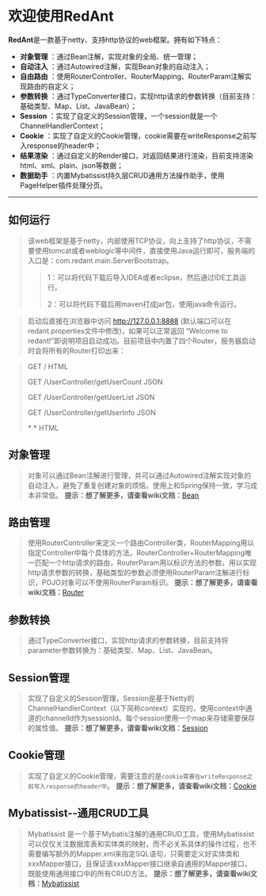 # 欢迎使用RedAnt


**RedAnt**是一款基于netty、支持http协议的web框架。拥有如下特点：
 
- **对象管理** ：通过Bean注解，实现对象的全局、统一管理；
- **自动注入** ：通过Autowired注解，实现Bean对象的自动注入；
- **自由路由** ：使用RouterController、RouterMapping、RouterParam注解实现路由的自定义；
- **参数转换** ：通过TypeConverter接口，实现http请求的参数转换（目前支持：基础类型、Map、List、JavaBean）；
- **Session** ：实现了自定义的Session管理，一个session就是一个ChannelHandlerContext；
- **Cookie** ：实现了自定义的Cookie管理，cookie需要在writeResponse之前写入response的header中；
- **结果渲染** ：通过自定义的Render接口，对返回结果进行渲染，目前支持渲染html、xml、plain、json等数据；
- **数据助手** ：内置Mybatissist持久层CRUD通用方法操作助手，使用PageHelper插件处理分页。

-------------------

## 如何运行

> 该web框架是基于netty，内部使用TCP协议，向上支持了http协议，不需要使用tomcat或者weblogic等中间件，直接使用Java运行即可，服务端的入口是：com.redant.main.ServerBootstrap。
> >1：可以将代码下载后导入IDEA或者eclipse，然后通过IDE工具运行。
> >
> >2：可以将代码下载后用maven打成jar包，使用java命令运行。

> 启动后直接在浏览器中访问 http://127.0.0.1:8888 (默认端口可以在redant.properties文件中修改)，如果可以正常返回 “Welcome to redant!”即说明项目启动成功。目前项目中内置了四个Router，服务器启动时会将所有的Router打印出来：

> GET  /                               HTML
>
> GET  /UserController/getUserCount    JSON
>
> GET  /UserController/getUserList     JSON
>
> GET  /UserController/getUserInfo     JSON
>
> \*    \*                             HTML



## 对象管理

> 对象可以通过Bean注解进行管理，并可以通过Autowired注解实现对象的自动注入，避免了重复创建对象的烦恼，使用上和Spring保持一致，学习成本非常低。
> **提示：**想了解更多，请查看**wiki文档：**[Bean][1]



## 路由管理

> 使用RouterController来定义一个路由Controller类，RouterMapping用以指定Controller中每个具体的方法，RouterController+RouterMapping唯一匹配一个http请求的路由，RouterParam用以标识方法的参数，用以实现http请求参数的转换，基础类型的参数必须使用RouterParam注解进行标识，POJO对象可以不使用RouterParam标识。
> **提示：**想了解更多，请查看**wiki文档：**[Router][2]



## 参数转换

> 通过TypeConverter接口，实现http请求的参数转换，目前支持将parameter参数转换为：基础类型、Map、List、JavaBean。



## Session管理

> 实现了自定义的Session管理，Session是基于Netty的ChannelHandlerContext（以下简称context）实现的，使用context中通道的channelId作为sessionId。每个session使用一个map来存储需要保存的属性值。
> **提示：**想了解更多，请查看**wiki文档：**[Session][3]



## Cookie管理

> 实现了自定义的Cookie管理，需要注意的是`cookie需要在writeResponse之前写入response的header中`。
> **提示：**想了解更多，请查看**wiki文档：**[Cookie][4]




## Mybatissist--通用CRUD工具

> Mybatissist 是一个基于Mybatis注解的通用CRUD工具，使用Mybatissist可以仅仅关注数据库表和实体类的映射，而不必关系具体的操作过程，也不需要编写额外的Mapper.xml来指定SQL语句，只需要定义好实体类和xxxMapper接口，且保证该xxxMapper接口继承自通用的Mapper接口，既能使用通用接口中的所有CRUD方法。
> **提示：**想了解更多，请查看**wiki文档：**[Mybatissist][5]



  [1]: https://github.com/all4you/redant/wiki/1:Bean
  [2]: https://github.com/all4you/redant/wiki/2:Router
  [3]: https://github.com/all4you/redant/wiki/3:Session
  [4]: https://github.com/all4you/redant/wiki/4:Cookie
  [5]: https://github.com/all4you/redant/wiki/5:Mybatissist


